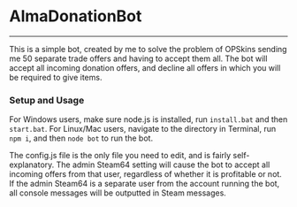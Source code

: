 # AlmaDonationBot
***
This is a simple bot, created by me to solve the problem of OPSkins sending me 50 separate trade offers and having to accept them all. The bot will accept all incoming donation offers, and decline all offers in which you will be required to give items. 

### Setup and Usage

For Windows users, make sure node.js is installed, run `install.bat` and then `start.bat`. 
For Linux/Mac users, navigate to the directory in Terminal, run `npm i`, and then `node bot` to run the bot. 

The config.js file is the only file you need to edit, and is fairly self-explanatory. The admin Steam64 setting will cause the bot to accept all incoming offers from that user, regardless of whether it is profitable or not. 
If the admin Steam64 is a separate user from the account running the bot, all console messages will be outputted in Steam messages. 
